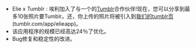 - Elie x Tumblr : 埃利加入了与一个的[Tumblr](//tumblr.com)合作伙伴!现在，您可以分享到最多10张照片要Tumblr。还，你上传的照片将被引入到[我们的tumblr页](//tumblr.com/app/elieappapp) (tumblr.com/app/elieapp)。
- 该应用程序的规模已经高达24％了优化。
- Bug修复和稳定性的改进。